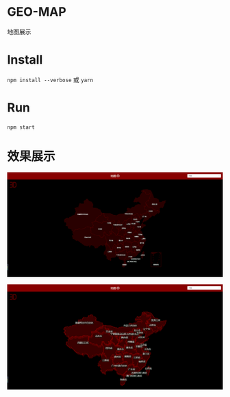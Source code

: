 # GEO-MAP

地图展示

# Install

`npm install --verbose` 或 `yarn`

# Run

`npm start`

# 效果展示

![avatar](./doc/normal.png)

![avatar](./doc/3d.png)